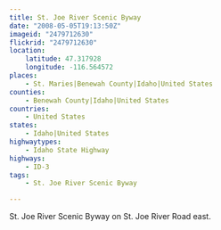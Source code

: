 ```yaml
---
title: St. Joe River Scenic Byway
date: "2008-05-05T19:13:50Z"
imageid: "2479712630"
flickrid: "2479712630"
location:
    latitude: 47.317928
    longitude: -116.564572
places:
    - St. Maries|Benewah County|Idaho|United States
counties:
    - Benewah County|Idaho|United States
countries:
    - United States
states:
    - Idaho|United States
highwaytypes:
    - Idaho State Highway
highways:
    - ID-3
tags:
    - St. Joe River Scenic Byway

---
```

St. Joe River Scenic Byway on St. Joe River Road east.